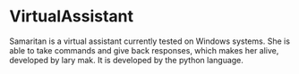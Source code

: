 # VirtualAssistant
Samaritan is a virtual assistant currently tested on  Windows systems. She is able to take commands and give back responses, which makes her alive, developed by lary mak.
It is developed by the python language.
